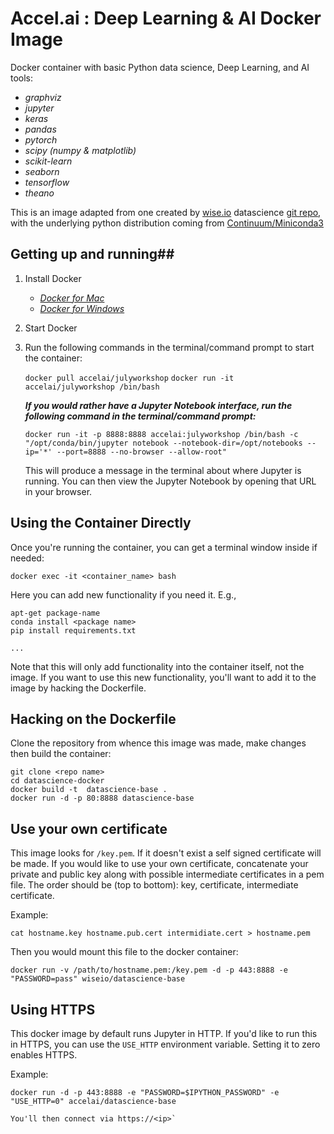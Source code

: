 Accel.ai : Deep Learning & AI  Docker Image
================================================================


Docker container with basic Python data science, Deep Learning, and AI tools:
  - _graphviz_ 
  - _jupyter_ 
  - _keras_ 
  - _pandas_ 
  - _pytorch_ 
  - _scipy (numpy & matplotlib)_
  - _scikit-learn_ 
  - _seaborn_ 
  - _tensorflow_ 
  - _theano_ 

 This is an image adapted from one created by [wise.io](http://wise.io) datascience [git repo](https://github.com/wiseio/datascience-docker),
 with the underlying python distribution coming from [Continuum/Miniconda3](http://continuum.io)

## Getting up and running##

1)  Install Docker 
    - [*Docker for Mac*](https://www.docker.com/docker-mac) 
    - [*Docker for Windows*](https://www.docker.com/docker-windows)
2)  Start Docker 
3)  Run the following commands in the terminal/command prompt to start the container:

    `docker pull accelai/julyworkshop`
    `docker run -it accelai/julyworkshop /bin/bash`
    
    **_If you would rather have a Jupyter Notebook interface, run the following command in the terminal/command prompt:_**

    `docker run -it -p 8888:8888 accelai:julyworkshop /bin/bash -c "/opt/conda/bin/jupyter notebook --notebook-dir=/opt/notebooks --ip='*' --port=8888 --no-browser --allow-root"`

    This will produce a message in the terminal about where Jupyter is running.  You can then view the Jupyter Notebook by opening that URL in your browser.


## Using the Container Directly

Once you're running the container, you can get a terminal window inside if needed:

```
docker exec -it <container_name> bash
```

Here you can add new functionality if you need it. E.g.,

```
apt-get package-name
conda install <package name>
pip install requirements.txt

...
```

Note that this will only add functionality into the container itself, not the image. If you want to use this new functionality, you'll want to add it to the image by hacking the Dockerfile.

## Hacking on the Dockerfile

Clone the repository from whence this image was made, make changes then build the container:

```
git clone <repo name>
cd datascience-docker
docker build -t  datascience-base .
docker run -d -p 80:8888 datascience-base
```

## Use your own certificate
This image looks for `/key.pem`. If it doesn't exist a self signed certificate will be made. If you would like to use your own certificate, concatenate your private and public key along with possible intermediate certificates in a pem file. The order should be (top to bottom): key, certificate, intermediate certificate.

Example:

```
cat hostname.key hostname.pub.cert intermidiate.cert > hostname.pem
```

Then you would mount this file to the docker container:

```
docker run -v /path/to/hostname.pem:/key.pem -d -p 443:8888 -e "PASSWORD=pass" wiseio/datascience-base
```

## Using HTTPS
This docker image by default runs Jupyter in HTTP.  If you'd like to run this in HTTPS,
you can use the `USE_HTTP` environment variable.  Setting it to zero enables HTTPS.

Example:

```
docker run -d -p 443:8888 -e "PASSWORD=$IPYTHON_PASSWORD" -e "USE_HTTP=0" accelai/datascience-base

You'll then connect via https://<ip>`
```

